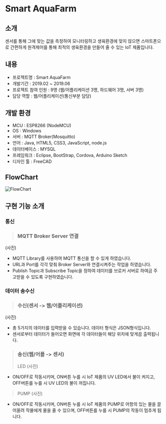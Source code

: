 # Smart AquaFarm

## 소개
센서를 통해 그에 맞는 값을 측정하여 모니터링하고 생육환경에 맞지 않으면 스마트폰으로 간편하게 원격제어를 통해
최적의 생육환경을 만들어 줄 수 있는 IoT 제품입니다.

## 내용
* 프로젝트명 : Smart AquaFarm
* 개발기간 : 2019.02 ~ 2019.06
* 프로젝트 참여 인원 : 9명 (웹/어플리케이션 3명, 하드웨어 3명, 서버 3명)
* 담당 역할 : 웹/어플리케이션(통신부분 담당)
             
## 개발 환경
* MCU : ESP8266 (NodeMCU)
* OS : Windows
* 서버 : MQTT Broker(Mosquitto)
* 언어 : Java, HTML5, CSS3, JavaScript, node.js
* 데이터베이스 : MYSQL
* 프레임워크 : Eclipse, BootStrap, Cordova, Arduino Sketch
* 디자인 툴 : FreeCAD

## FlowChart
![FlowChart](https://user-images.githubusercontent.com/50040251/87128934-77a9fc80-c2cb-11ea-80e2-017b246c1578.png)


## 구현 기능 소개
### 통신

> ### MQTT Broker Server 연결
(사진)
- MQTT Library를 사용하여 MQTT 통신을 할 수 있게 하였습니다.
- URL과 Port를 각각 맞춰 Broker Server와 연결시켜주는 작업을 하였습니다.
- Publish Topic과 Subscribe Topic을 정하여 데이터를 브로커 서버로 하여금 주고받을 수 있도록 구현하였습니다.

### 데이터 송수신

> ### 수신(센서 -> 웹/어플리케이션)
(사진)
- 총 5가지의 데이터를 입력받을 수 있습니다. 데이터 형식은 JSON형식입니다.
- 센서로부터 데이터가 들어오면 화면에 각 데이터들이 해당 위치에 맞게끔 출력됩니다.

> ### 송신(웹/어플 -> 센서)
> LED
(사진)
- ON/OFF로 작동시키며, ON버튼 누를 시 IoT 제품의 UV LED에서 불이 켜지고, OFF버튼를 누를 시 UV LED의 불이 꺼집니다.
> PUMP
(사진)
- ON/OFF로 작동시키며, ON버튼 누를 시  IoT 제품의 PUMP로 어항의 있는 물을 끌어올려 작물에게 물을 줄 수 있으며, OFF버튼를 누를 시 PUMP의 작동이 멈추게 됩니다.
